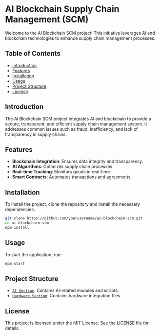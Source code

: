 # AI Blockchain Supply Chain Management (SCM)

Welcome to the AI Blockchain SCM project! This initiative leverages AI and blockchain technologies to enhance supply chain management processes.

## Table of Contents
- [Introduction](#introduction)
- [Features](#features)
- [Installation](#installation)
- [Usage](#usage)
- [Project Structure](#project-structure)
- [License](#license)

## Introduction
The AI Blockchain SCM project integrates AI and blockchain to provide a secure, transparent, and efficient supply chain management system. It addresses common issues such as fraud, inefficiency, and lack of transparency in supply chains.

## Features
- **Blockchain Integration**: Ensures data integrity and transparency.
- **AI Algorithms**: Optimizes supply chain processes.
- **Real-time Tracking**: Monitors goods in real-time.
- **Smart Contracts**: Automates transactions and agreements.

## Installation
To install the project, clone the repository and install the necessary dependencies:

```bash
git clone https://github.com/yourusername/ai-blockchain-scm.git
cd ai-blockchain-scm
npm install
```

## Usage
To start the application, run:

```bash
npm start
```

## Project Structure
- [`AI Section`](/AI): Contains AI-related modules and scripts.
- [`Hardware Section`](/Hardware): Contains hardware integration files.

## License
This project is licensed under the MIT License. See the [LICENSE](/LICENSE) file for details.
